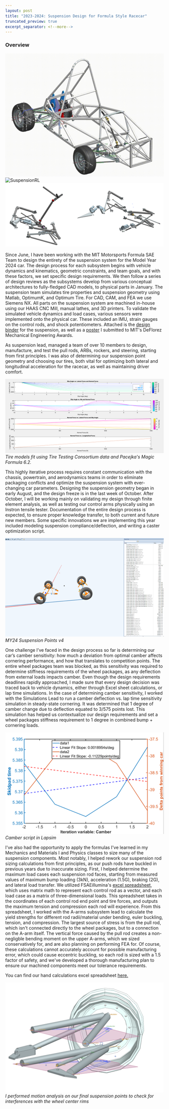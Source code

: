 ```yaml
---
layout: post
title: "2023-2024: Suspension Design for Formula Style Racecar"
truncated_preview: true
excerpt_separator: <!--more-->
---
```

### Overview

![SuspensionGif](/SuspensionGif.gif)
<img src="SuspensionRL.jpg" alt="SuspensionRL" width="400"/>
![SuspensionCAD](/suspensionfullcad.png)

Since June, I have been working with the MIT Motorsports Formula SAE Team to design the entirety of the suspension system for the Model Year 2024 car. The design process for each subsystem begins with vehicle dynamics and kinematics, geometric constraints, and team goals, and with these factors, we set specific design requirements. We then follow a series of design reviews as the subsystems develop from various conceptual architectures to fully-fledged CAD models, to physical parts in January. The suspension team simulates tire properties and suspension geometry using Matlab, OptimumK, and Optimum Tire. For CAD, CAM, and FEA we use Siemens NX. All parts on the suspension system are machined in-house using our HAAS CNC Mill, manual lathes, and 3D printers. To validate the simulated vehicle dynamics and load cases, various sensors were implemented onto the physical car. These included an IMU, strain gauges on the control rods, and shock potentiometers. Attached is the [design binder](/MY24%20Suspension%20Design%20Binder.pdf) for the suspension, as well as a [poster](/SuspensionDeFlorez.pdf) I submitted to MIT's DeFlorez Mechanical Engineering Awards. 

<!--more-->

As suspension lead, managed a team of over 10 members to design, manufacture, and test the pull rods, ARBs, rockers, and steering, starting from first principles. I was also of determining our suspension point geometry and choosing our tires, both vital for optimizing both lateral and longitudinal acceleration for the racecar, as well as maintaining driver comfort. 

![TireFits](/tires.png)
*Tire models fit using Tire Testing Consortium data and Pacejka's Magic Formula 6.2.*

This highly iterative process requires constant communication with the chassis, powertrain, and aerodynamics teams in order to eliminate packaging conflicts and optimize the suspension system with ever-changing car parameters. Designing the suspension geometry began in early August, and the design freeze is in the last week of October. After October, I will be working mainly on validating my design through finite element analysis, as well as testing our control arms physically using an Instron tensile tester. Documentation of the entire design process is expected, to ensure proper knowledge transfer, to both current and future new members. Some specific innovations we are implementing this year included modeling suspension compliance/deflection, and writing a caster optimization script.

![SuspPoints](/suspoints.png)
*MY24 Suspension Points v4*

One challenge I’ve faced in the design process so far is determining our car’s camber sensitivity: how much a deviation from optimal camber affects cornering performance, and how that translates to competition points. The entire wheel packages team was blocked, as this sensitivity was required to determine stiffness requirements of the wheel packages, as any deflection from external loads impacts camber. Even though the design requirements deadlines rapidly approached, I made sure that every design decision was traced back to vehicle dynamics, either through Excel sheet calculations, or lap time simulations. In the case of determining camber sensitivity, I worked with the Simulations Lead to run a camber deflection vs. lap time sensitivity simulation in steady-state cornering. It was determined that 1 degree of camber change due to deflection equated to 3/575 points lost. This simulation has helped us contextualize our design requirements and set a wheel packages stiffness requirement to 1 degree in combined bump + cornering loads.

![cambscript](/camberscript.png)
*Camber script in Lapsim*

I've also had the opportunity to apply the formulas I've learned in my Mechanics and Materials I and Physics classes to size many of the suspension components. Most notably, I helped rework our suspension rod sizing calculations from first principles, as our push rods have buckled in previous years due to inaccurate sizing. First, I helped determine the maximum load cases each suspension rod faces, starting from measured values of maximum bump loading (3kN), acceleration (1.5G), braking (2G), and lateral load transfer. We utilized FSAEillumina's [excel spreadsheet](https://fswiki.us/Suspension_Forces), which uses matrix math to represent each control rod as a vector, and each load case as a matrix of three-dimensional loads. This spreadsheet takes in the coordinates of each control rod end point and tire forces, and outputs the maximum tension and compression each rod will experience. From this spreadsheet, I worked with the A-arms subsystem lead to calculate the yield strengths for different rod radii/material under bending, euler buckling, tension, and compression. The largest source of stress is from the pull rod, which isn't connected directly to the wheel packages, but to a connection on the A-arm itself. The vertical force caused by the pull rod creates a non-negligble bending moment on the upper A-arms, which we sized conservatively for, and are also planning on performing FEA for. Of course, these calculations cannot accurately account for possible manufacturing error, which could cause eccentric buckling, so each rod is sized with a 1.5 factor of safety, and we've developed a thorough manufacturing plan to ensure our machined components meet our tolerance requirements. 

You can find our hand calculations excel spreadsheet [here.](/Aarms.xlsm)

![MotionAnalysis](/MotionAnalysis.png)
*I performed motion analysis on our final suspension points to check for interferences with the wheel center rims*